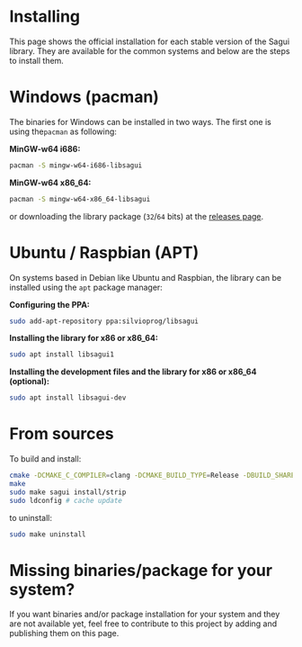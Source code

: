 # Installing

This page shows the official installation for each stable version of the Sagui library. They are available for the common systems and below are the steps to install them.

# Windows (pacman)

The binaries for Windows can be installed in two ways. The first one is using the`pacman` as following:

**MinGW-w64 i686:**

```bash
pacman -S mingw-w64-i686-libsagui
```

**MinGW-w64 x86_64:**

```bash
pacman -S mingw-w64-x86_64-libsagui
```

or downloading the library package (`32`/`64` bits) at the [releases page](https://github.com/risoflora/libsagui/releases).

# Ubuntu / Raspbian (APT)

On systems based in Debian like Ubuntu and Raspbian, the library can be installed using the `apt` package manager:

**Configuring the PPA:**

```bash
sudo add-apt-repository ppa:silvioprog/libsagui
```

**Installing the library for x86 or x86_64:**

```bash
sudo apt install libsagui1
```

**Installing the development files and the library for x86 or x86_64 (optional):**

```bash
sudo apt install libsagui-dev
```

# From sources

To build and install:

```bash
cmake -DCMAKE_C_COMPILER=clang -DCMAKE_BUILD_TYPE=Release -DBUILD_SHARED_LIBS=ON ..
make
sudo make sagui install/strip
sudo ldconfig # cache update
```

to uninstall:

```bash
sudo make uninstall
```

# Missing binaries/package for your system?

If you want binaries and/or package installation for your system and they are not available yet, feel free to contribute to this project by adding and publishing them on this page.